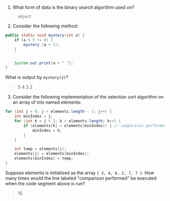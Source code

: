 1. What form of data is the binary search algorithm used on?

> `object`

2. Consider the following method:

```java
public static void mystery(int a) {
    if (a % 5 != 0) {
        mystery (a + 1);
    }


    System.out.print(a + " ");
}
```

What is output by `mystery(2)`?

> 5 4 3 2

3. Consider the following implementation of the selection sort algorithm on an array of ints named elements:
```java
for (int j = 0; j < elements.length - 1; j++) {
    int minIndex = j;
    for (int k = j + 1; k < elements.length; k++) {
        if (elements[k] < elements[minIndex]) { // comparison performed
            minIndex = k;
        }
    }

    int temp = elements[j];
    elements[j] = elements[minIndex];
    elements[minIndex] = temp;
}
```


Suppose elements is initialized as the array `{ 3, 4, 6, 2, 7, 7 }`. How many times would the line labeled "comparison performed" be executed when the code segment above is run?

> 15